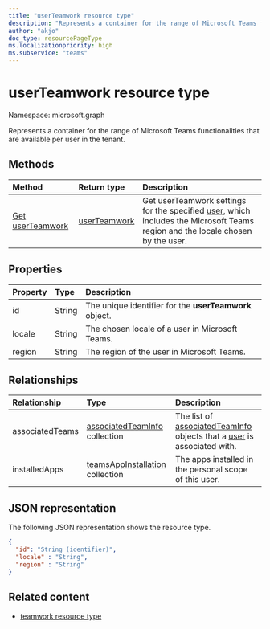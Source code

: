 ```yaml
---
title: "userTeamwork resource type"
description: "Represents a container for the range of Microsoft Teams functionalities that are available per user in the tenant."
author: "akjo"
doc_type: resourcePageType
ms.localizationpriority: high
ms.subservice: "teams"
---
```


# userTeamwork resource type

Namespace: microsoft.graph

Represents a container for the range of Microsoft Teams functionalities that are available per user in the tenant.

## Methods

|Method|Return type|Description|
|:---|:---|:---|
|[Get userTeamwork](../api/userteamwork-get.md)|[userTeamwork](../resources/userteamwork.md)|Get userTeamwork settings for the specified [user](../resources/user.md), which includes the Microsoft Teams region and the locale chosen by the user.|

## Properties

| Property | Type | Description |
|:---------------|:--------|:----------|
|id| String|The unique identifier for the **userTeamwork** object.|
|locale|String |The chosen locale of a user in Microsoft Teams.|  
|region |String|The region of the user in Microsoft Teams.|

## Relationships

| Relationship | Type | Description |
|:---------------|:--------|:----------|
|associatedTeams|[associatedTeamInfo](associatedteaminfo.md) collection| The list of [associatedTeamInfo](associatedteaminfo.md) objects that a [user](user.md) is associated with.|
|installedApps|[teamsAppInstallation](teamsappinstallation.md) collection|The apps installed in the personal scope of this user.|

## JSON representation

The following JSON representation shows the resource type.

<!-- {
  "blockType": "resource",
  "@odata.type": "microsoft.graph.userTeamwork",
  "baseType": "microsoft.graph.entity"
}-->

```json
{
  "id": "String (identifier)",
  "locale" : "String",
  "region" : "String"
}
```

<!-- uuid: 8fcb5dbc-d5aa-4681-8e31-b001d5168d79
2015-10-25 14:57:30 UTC -->
<!--
{
  "type": "#page.annotation",
  "description": "userteamwork resource",
  "keywords": "",
  "section": "documentation",
  "tocPath": "",
  "suppressions": []
}
-->

## Related content

- [teamwork resource type](teamwork.md)